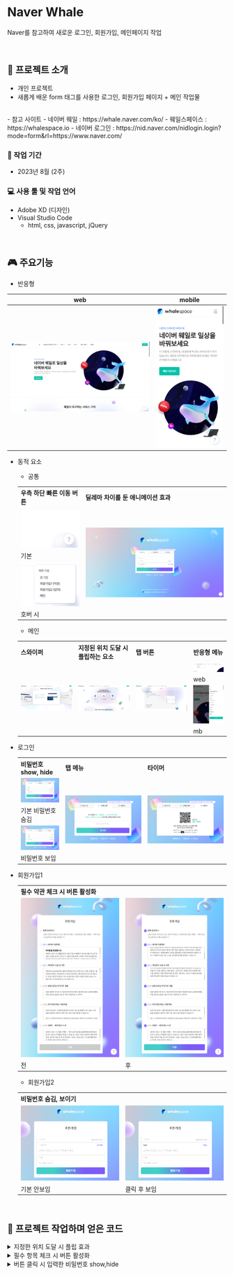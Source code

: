 # Naver Whale
Naver를 참고하여 새로운 로그인, 회원가입, 메인페이지 작업

<br>

## 📣 프로젝트 소개
- 개인 프로젝트
- 새롭게 배운 form 태그를 사용한 로그인, 회원가입 페이지 + 메인 작업물
<br>
- 참고 사이트
    - 네이버 웨일 : https://whale.naver.com/ko/  
    - 웨일스페이스 : https://whalespace.io  
    - 네이버 로그인 : https://nid.naver.com/nidlogin.login?mode=form&rl=https://www.naver.com/  

### 📅 작업 기간
- 2023년 8월 (2주)

### 💻 사용 툴 및 작업 언어
- Adobe XD (디자인)
- Visual Studio Code
    - html, css, javascript, jQuery 

<br>

## 🎮 주요기능
- 반응형

|web|mobile|
|:---:|:---:|
|![image](./img/readme/web.png)|<img src="./img/readme/mb.png" width="300" alt="모바일 화면">|

- 동적 요소
  - 공통
  <table>
    <tr>
      <th>우측 하단 빠른 이동 버튼</th>
      <th>딜레마 차이를 둔 애니메이션 효과</th>
    </tr>
    <tr>
      <td><img src="./img/readme/common_default.png" alt="버튼 기본"></td>
      <td rowspan="4"><img src="./img/readme/common_animation.png" alt="애니메이션 효과 이미지"></td>
    </tr>
    <tr>
      <td>기본</td>
    </tr>
    <tr>
      <td><img src="./img/readme/common_hover.png" alt="버튼 호버"></td>
    </tr>
    <tr>
      <td>호버 시</td>
    </tr>
  </table>
    
  - 메인
  <table>
    <tr>
      <th>스와이퍼</th>
      <th>지정된 위치 도달 시 플립하는 요소</th>
      <th>탭 버튼</th>
      <th>반응형 메뉴</th>
    </tr>
    <tr>
      <td rowspan="4"><img src="./img/readme/main_swiper.png" alt="스와이퍼"></td>
      <td rowspan="4"><img src="./img/readme/main_flip.png" alt="플립"></td>
      <td rowspan="4"><img src="./img/readme/main_tab.png" alt="탭"></td>
      <td><img src="./img/readme/main_menu_web.png"  width="300px" alt="메뉴 웹"></td>
    </tr>
    <tr>
      <td>web</td>
    </tr>
    <tr>
      <td><img src="./img/readme/main_menu_mb.png" width="300px" alt="메뉴 모바일"></td>
    </tr>
    <tr>
      <td>mb</td>
    </tr>
  </table>

- 로그인
  <table>
    <tr>
      <th>비밀번호 show, hide</th>
      <th>탭 메뉴</th>
      <th>타이머</th>
    </tr>
    <tr>
      <td><img src="./img/readme/login_hide.png" width="250px" alt="비밀번호 숨김"></td>
      <td rowspan="4"><img src="./img/readme/login_number.png" alt="일회용 번호"></td>
      <td rowspan="4"><img src="./img/readme/login_qr.png" alt="qr로그인"></td>
    </tr>
    <tr>
      <td>기본 비밀번호 숨김</td>
    </tr>
    <tr>
      <td><img src="./img/readme/login_show.png" width="250px" alt="비밀번호 보임"></td>
    </tr>
    <tr>
      <td>
        비밀번호 보임
      </td>
    </tr>
  </table>
    
- 회원가입1
  <table>
    <tr>
      <th colspan="2">필수 약관 체크 시 버튼 활성화</th>
    </tr>
    <tr>
      <td><img src="./img/readme/join1_ disabled.png" width="300" alt="버튼 비활성화"></td>
      <td><img src="./img/readme/join1_abled.png" width="300" alt="버튼 활성화"></td>
    </tr>
    <tr>
      <td>전</td>
      <td>후</td>
    </tr>
  </table>

  - 회원가입2
  <table>
    <tr>
      <th colspan="2">비밀번호 숨김, 보이기</th>
    </tr>
    <tr>
      <td><img src="./img/readme/join2_before.png" width="300" alt="비밀번호 안보임"></td>
      <td><img src="./img/readme/join2_after.png" width="300" alt="비밀번호 보임"></td>
    </tr>
    <tr>
      <td>기본 안보임</td>
      <td>클릭 후 보임</td>
    </tr>
  </table>

<br>

## 📌 프로젝트 작업하며 얻은 코드
<details>
  <summary>지정한 위치 도달 시 플립 효과</summary>
  <br>

  1. 현재 스크롤 위치에 스크롤 임계값(scrollHeight)를 더한 것보다 작거나 같은 경우, 코드 실행
  2. animationName 속성 'flip' 사용

      ```javascript
      $(document).ready(function() {
        $(window).scroll(function() {
          let scrollHeight = 400;
          let currentScroll = $(this).scrollTop();

          $('#adoption .adoption_inner .item_container .item_wrap').children('.item_img').each(function() {
            if ($(this).offset().top <= currentScroll + scrollHeight) {
              $(this).css({animationName: 'flip',});
            } else {
              $(this).css({animationName: 'none',});
            }
          });
        });
      });
      ```
</details>

<details>
  <summary>필수 항목 체크 시 버튼 활성화</summary>
  <br>

  1. prop() : HTML 요소의 속성 값을 가져오거나 설정하기 위해 사용된다. 주로 폼 요소, 체크박스, 라디오 버튼, 속성 상태를 다룰 때 사용
  2. trigger() : 특정 DOM 요소에서 정의된 이벤트(ex: click, mouseover, 사용자 지정 이벤트 등)를 강제로 발생

      ```javascript
        $("input.essential").on("change", function() {
            let allChecked = true;
            $("input.essential").each(function() { //선택한 요소들을 하나씩 반복하면서 각 요소에 대해 특정 동작을 수행
              if (!$(this).prop("checked")) {//checked가 아닐 시 false
                allChecked = false;
              }
            });

            if (allChecked) {//allChecked가 true이면
              $("input[type='submit']").removeAttr("disabled").addClass('on');
            } else {
              $("input[type='submit']").attr("disabled", "disabled").removeClass('on');
            }
          });
        $(".essential").trigger("change");    
      ```
</details>

<details>
  <summary>버튼 클릭 시 입력한 비밀번호 show,hide</summary>
  <br>

  1. 클릭 이벤트 if ($("#pw").attr("type") == "password") //#pw의 속성 type이 password면 참
  2. 참일 시 타입을 text로 바꾸고 이벤트 타겟 text는 HIDE로 변경

      ```javascript
        $('.show').on('click',function(){
          if ($("#pw").attr("type") == "password") {
            $("#pw").attr("type", "text");
            $($(this)).text("HIDE");
          } else {
            $("#pw").attr("type", "password");
            $($(this)).text("SHOW");
          }
        });
      ```
</details>